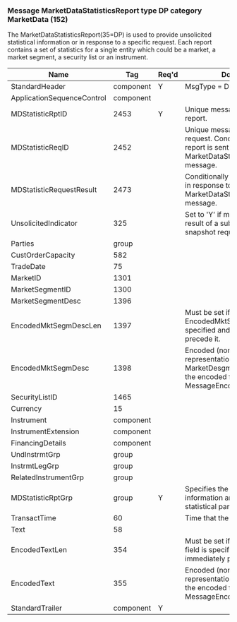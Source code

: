 ### Message MarketDataStatisticsReport type DP category MarketData (152)

The MarketDataStatisticsReport(35=DP) is used to provide unsolicited statistical information or in response to a specific request. Each report contains a set of statistics for a single entity which could be a market, a market segment, a security list or an instrument.

| Name                       | Tag       | Req'd | Documentation                                                                                                                               |
|----------------------------|-----------|----------|-------------------------------------------------------------------------------------------------------------------------------|
| StandardHeader             | component |   Y   | MsgType = DP                                                                                                                               |
| ApplicationSequenceControl | component |       |                                                                                                                                |
| MDStatisticRptID           | 2453      |   Y   | Unique message identifier for the report.                                                                                                               |
| MDStatisticReqID           | 2452      |       | Unique message identifier for the request. Conditionally required if report is sent in response to a MarketDataStatisticsRequest(35=DO) message.        |
| MDStatisticRequestResult   | 2473      |       | Conditionally required if report is sent in response to a MarketDataStatisticsRequest(35=DO) message.                                                   |
| UnsolicitedIndicator       | 325       |       | Set to 'Y' if message is sent as a result of a subscription request not a snapshot request                                                              |
| Parties                    | group     |       |                                                                                                                                |
| CustOrderCapacity          | 582       |       |                                                                                                                                |
| TradeDate                  | 75        |       |                                                                                                                                |
| MarketID                   | 1301      |       |                                                                                                                                |
| MarketSegmentID            | 1300      |       |                                                                                                                                |
| MarketSegmentDesc          | 1396      |       |                                                                                                                                |
| EncodedMktSegmDescLen      | 1397      |       | Must be set if EncodedMktSegmDesc(1398) field is specified and must immediately precede it.                                                             |
| EncodedMktSegmDesc         | 1398      |       | Encoded (non-ASCII characters) representation of the MarketDesgmentDesc(1396) field in the encoded format specified via the MessageEncoding(347) field. |
| SecurityListID             | 1465      |       |                                                                                                                                |
| Currency                   | 15        |       |                                                                                                                                |
| Instrument                 | component |       |                                                                                                                                |
| InstrumentExtension        | component |       |                                                                                                                                |
| FinancingDetails           | component |       |                                                                                                                                |
| UndInstrmtGrp              | group     |       |                                                                                                                                |
| InstrmtLegGrp              | group     |       |                                                                                                                                |
| RelatedInstrumentGrp       | group     |       |                                                                                                                                |
| MDStatisticRptGrp          | group     |   Y   | Specifies the resulting statistics information and corresponding statistical parameters.                                                                |
| TransactTime               | 60        |       | Time that the report was provided.                                                                                                                      |
| Text                       | 58        |       |                                                                                                                                |
| EncodedTextLen             | 354       |       | Must be set if EncodedText(355) field is specified and must immediately precede it.                                                                     |
| EncodedText                | 355       |       | Encoded (non-ASCII characters) representation of the Text(58) field in the encoded format specified via the MessageEncoding(347) field.                 |
| StandardTrailer            | component |   Y   |                                                                                                                                |

